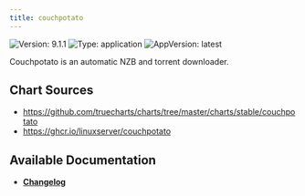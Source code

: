 ```yaml
---
title: couchpotato
---
```


![Version: 9.1.1](https://img.shields.io/badge/Version-9.1.1-informational?style=flat-square) ![Type: application](https://img.shields.io/badge/Type-application-informational?style=flat-square) ![AppVersion: latest](https://img.shields.io/badge/AppVersion-latest-informational?style=flat-square)

Couchpotato is an automatic NZB and torrent downloader.

## Chart Sources

- https://github.com/truecharts/charts/tree/master/charts/stable/couchpotato
- https://ghcr.io/linuxserver/couchpotato

## Available Documentation

- [**Changelog**](./CHANGELOG.md)
